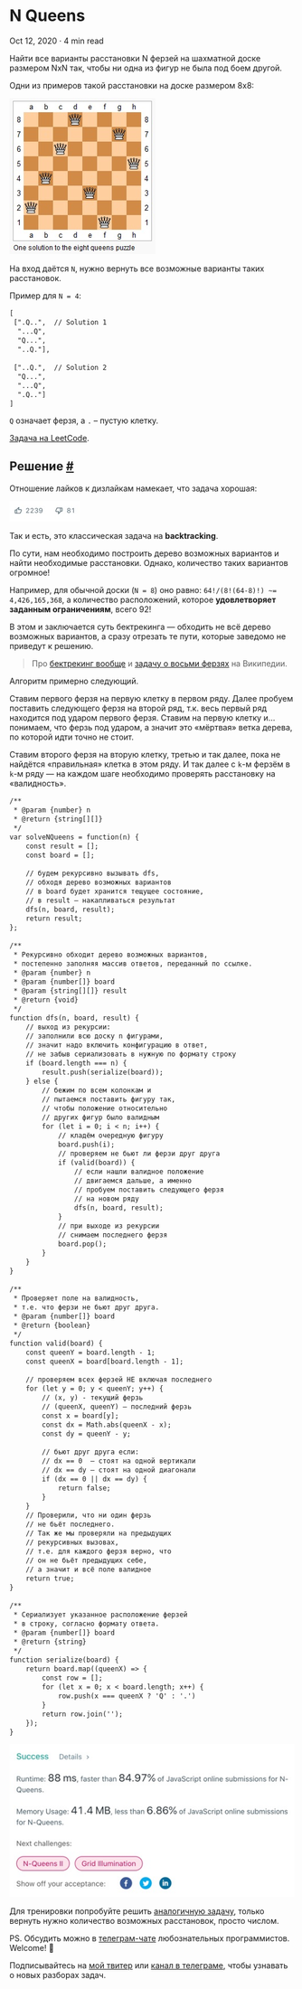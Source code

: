 N Queens
========

Oct 12, 2020 · 4 min read

Найти все варианты расстановки N ферзей на шахматной доске размером NxN так, чтобы ни одна из фигур не была под боем другой.

Одни из примеров такой расстановки на доске размером 8x8:

![](/images/n-queens--8.jpg)

На вход даётся `N`, нужно вернуть все возможные варианты таких расстановок.

Пример для `N = 4`:

    [
     [".Q..",  // Solution 1
      "...Q",
      "Q...",
      "..Q."],
    
     ["..Q.",  // Solution 2
      "Q...",
      "...Q",
      ".Q.."]
    ]
    

`Q` означает ферзя, а `.` – пустую клетку.

[Задача на LeetCode](https://leetcode.com/problems/n-queens/).

Решение [#](#решение)
---------------------

Отношение лайков к дизлайкам намекает, что задача хорошая:

![](/images/n-queens--likes.jpg)

Так и есть, это классическая задача на **backtracking**.

По сути, нам необходимо построить дерево возможных вариантов и найти необходимые расстановки. Однако, количество таких вариантов огромное!

Например, для обычной доски (`N = 8`) оно равно: `64!/(8!(64-8)!) ~= 4,426,165,368`, а количество расположений, которое **удовлетворяет заданным ограничениям**, всего 92!

В этом и заключается суть бектрекинга — обходить не всё дерево возможных вариантов, а сразу отрезать те пути, которые заведомо не приведут к решению.

> Про [бектрекинг вообще](https://ru.wikipedia.org/wiki/%D0%9F%D0%BE%D0%B8%D1%81%D0%BA_%D1%81_%D0%B2%D0%BE%D0%B7%D0%B2%D1%80%D0%B0%D1%82%D0%BE%D0%BC) и [задачу о восьми ферзях](https://ru.wikipedia.org/wiki/%D0%97%D0%B0%D0%B4%D0%B0%D1%87%D0%B0_%D0%BE_%D0%B2%D0%BE%D1%81%D1%8C%D0%BC%D0%B8_%D1%84%D0%B5%D1%80%D0%B7%D1%8F%D1%85) на Википедии.

Алгоритм примерно следующий.

Ставим первого ферзя на первую клетку в первом ряду. Далее пробуем поставить следующего ферзя на второй ряд, т.к. весь первый ряд находится под ударом первого ферзя. Ставим на первую клетку и… понимаем, что ферзь под ударом, а значит это «мёртвая» ветка дерева, по которой идти точно не стоит.

Ставим второго ферзя на вторую клетку, третью и так далее, пока не найдётся «правильная» клетка в этом ряду. И так далее с `k`\-м ферзём в `k`\-м ряду — на каждом шаге необходимо проверять расстановку на «валидность».

    /**
     * @param {number} n
     * @return {string[][]}
     */
    var solveNQueens = function(n) {
        const result = [];
        const board = [];
    
        // будем рекурсивно вызывать dfs,
        // обходя дерево возможных вариантов
        // в board будет хранится тещущее состояние,
        // в result — накапливаться результат
        dfs(n, board, result);
        return result;
    };
    
    /**
     * Рекурсивно обходит дерево возможных вариантов,
     * постепенно заполняя массив ответов, переданный по ссылке.
     * @param {number} n
     * @param {number[]} board
     * @param {string[][]} result
     * @return {void}
     */
    function dfs(n, board, result) {
        // выход из рекурсии:
        // заполнили всю доску n фигурами,
        // значит надо включить конфигурацию в ответ,
        // не забыв сериализовать в нужную по формату строку
        if (board.length === n) {
            result.push(serialize(board));
        } else {
            // бежим по всем колонкам и
            // пытаемся поставить фигуру так,
            // чтобы положение относительно
            // других фигур было валидным
            for (let i = 0; i < n; i++) {
                // кладём очередную фигуру
                board.push(i);
                // проверяем не бьют ли ферзи друг друга
                if (valid(board)) {
                    // если нашли валидное положение
                    // двигаемся дальше, а именно
                    // пробуем поставить следующего ферзя
                    // на новом ряду
                    dfs(n, board, result);
                }
                // при выходе из рекурсии
                // снимаем последнего ферзя
                board.pop();
            }
        }
    }
    
    /**
     * Проверяет поле на валидность,
     * т.е. что ферзи не бьют друг друга.
     * @param {number[]} board
     * @return {boolean}
     */
    function valid(board) {
        const queenY = board.length - 1;
        const queenX = board[board.length - 1];
    
        // проверяем всех ферзей НЕ включая последнего
        for (let y = 0; y < queenY; y++) {
            // (x, y) - текущий ферзь
            // (queenX, queenY) – последний ферзь
            const x = board[y];
            const dx = Math.abs(queenX - x);
            const dy = queenY - y;
    
            // бьют друг друга если:
            // dx == 0  – стоят на одной вертикали
            // dx == dy – стоят на одной диагонали
            if (dx == 0 || dx == dy) {
                return false;
            }
        }
        // Проверили, что ни один ферзь
        // не бьёт последнего.
        // Так же мы проверяли на предыдущих
        // рекурсивных вызовах,
        // т.е. для каждого ферзя верно, что
        // он не бьёт предыдущих себе,
        // а значит и всё поле валидное
        return true;
    }
    
    /**
     * Сериализует указанное расположение ферзей
     * в строку, согласно формату ответа.
     * @param {number[]} board
     * @return {string}
     */
    function serialize(board) {
        return board.map((queenX) => {
            const row = [];
            for (let x = 0; x < board.length; x++) {
                row.push(x === queenX ? 'Q' : '.')
            }
            return row.join('');
        });
    }
    

![](/images/n-queens--result.jpg)

Для тренировки попробуйте решить [аналогичную задачу](https://leetcode.com/problems/n-queens-ii/), только вернуть нужно количество возможных расстановок, просто числом.

PS. Обсудить можно в [телеграм-чате](https://t.me/ctci_chat_ru) любознательных программистов. Welcome! 🤗

Подписывайтесь на [мой твитер](https://twitter.com/vitkarpov) или [канал в телеграме](https://t.me/coding_interviews), чтобы узнавать о новых разборах задач.
